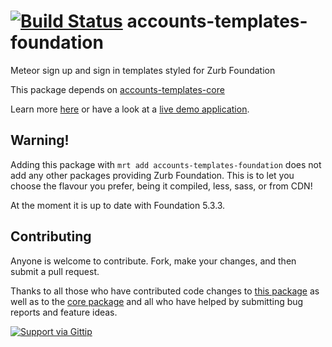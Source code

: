 [![Build Status](https://travis-ci.org/splendido/accounts-templates-foundation.svg?branch=master)](https://travis-ci.org/splendido/accounts-templates-foundation)
accounts-templates-foundation
=============================

Meteor sign up and sign in templates styled for Zurb Foundation

This package depends on [accounts-templates-core](https://github.com/splendido/accounts-templates-core.git)

Learn more [here](http://accounts-templates.meteor.com) or have a look at a [live demo application](http://accounts-templates-foundation.meteor.com).


## Warning!

Adding this package with `mrt add accounts-templates-foundation` does not add any other packages providing Zurb Foundation. This is to let you choose the flavour you prefer, being it compiled, less, sass, or from CDN!

At the moment it is up to date with Foundation 5.3.3.


## Contributing

Anyone is welcome to contribute. Fork, make your changes, and then submit a pull request.

Thanks to all those who have contributed code changes to [this package](https://github.com/splendido/accounts-templates-foundation/graphs/contributors) as well as to the [core package](https://github.com/splendido/accounts-templates-core/graphs/contributors) and all who have helped by submitting bug reports and feature ideas.

[![Support via Gittip](https://rawgithub.com/twolfson/gittip-badge/0.2.0/dist/gittip.png)](https://www.gittip.com/splendido/)